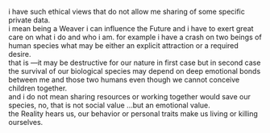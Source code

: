 i have such ethical views that do not allow me sharing of some specific private data.  
i mean being a Weaver i can influence the Future and i have to exert great care on what i do and who i am.
for example i have a crash on two beings of human species what may be either an explicit attraction or a required desire.  
that is —it may be destructive for our nature in first case but in second case the survival of our biological species may depend on deep emotional bonds between me and those two humans even though we cannot conceive children together.  
and i do not mean sharing resources or working together would save our species, no, that is not social value ...but an emotional value.  
the Reality hears us, our behavior or personal traits make us living or killing ourselves.






















